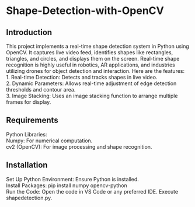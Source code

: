 <!DOCTYPE html>
<html>

<head>
  <h1>Shape-Detection-with-OpenCV</h1>
</head>

<body>
  <h2>Introduction</h2>
  <p>This project implements a real-time shape detection system in Python using OpenCV. It captures live video feed, identifies shapes like rectangles, triangles, and circles, and displays them       on the screen. Real-time shape recognition is highly useful in robotics, AR applications, and industries utilizing drones for object detection and interaction. Here are the features:<br>
     1. Real-time Detection: Detects and tracks shapes in live video.<br>
     2. Dynamic Parameters: Allows real-time adjustment of edge detection thresholds and contour area.<br>
     3. Image Stacking: Uses an image stacking function to arrange multiple frames for display.<br></p>
  
  <h2>Requirements</h2>
  <p>Python Libraries:<br>
     Numpy: For numerical computation.<br>
     cv2 (OpenCV): For image processing and shape recognition.<br></p>

  <h2>Installation</h2>
  <p>Set Up Python Environment: Ensure Python is installed.<br>
      Install Packages: pip install numpy opencv-python<br>
      Run the Code: Open the code in VS Code or any preferred IDE. Execute shapedetection.py.<br></p>
     
</body>

</html>
